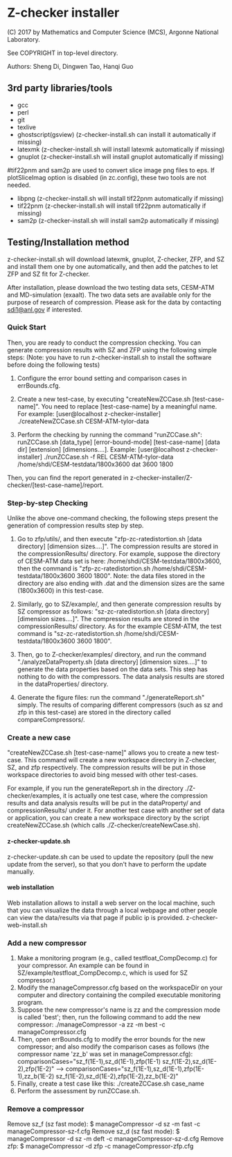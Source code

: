 # Z-checker installer

 (C) 2017 by Mathematics and Computer Science (MCS), Argonne National Laboratory.

See COPYRIGHT in top-level directory.


Authors: Sheng Di, Dingwen Tao, Hanqi Guo

## 3rd party libraries/tools

- gcc
- perl
- git
- texlive
- ghostscript(gsview) (z-checker-install.sh can install it automatically if missing)
- latexmk (z-checker-install.sh will install latexmk automatically if missing)
- gnuplot (z-checker-install.sh will install gnuplot automatically if missing)

#tif22pnm and sam2p are used to convert slice image png files to eps. If plotSliceImag option is disabled (in zc.config), these two tools are not needed.
- libpng (z-checker-install.sh will install tif22pnm automatically if missing)
- tif22pnm (z-checker-install.sh will install tif22pnm automatically if missing)
- sam2p (z-checker-install.sh will install sam2p automatically if missing)

## Testing/Installation method

z-checker-install.sh will download latexmk, gnuplot, Z-checker, ZFP, and SZ and install them one by one automatically, and then add the patches to let ZFP and SZ fit for Z-checker.

After installation, please download the two testing data sets, CESM-ATM and MD-simulation (exaalt). The two data sets are available only for the purpose of research of compression. Please ask for the data by contacting [sdi1@anl.gov]() if interested.

### Quick Start

Then, you are ready to conduct the compression checking.
You can generate compression results with SZ and ZFP using the following simple steps: 
(Note: you have to run z-checker-install.sh to install the software before doing the following tests)

1. Configure the error bound setting and comparison cases in errBounds.cfg.

2. Create a new test-case, by executing "createNewZCCase.sh [test-case-name]". You need to replace [test-case-name] by a meaningful name.
   For example:
   [user@localhost z-checker-installer] ./createNewZCCase.sh CESM-ATM-tylor-data

3. Perform the checking by running the command "runZCCase.sh": runZCCase.sh [data_type] [error-bound-mode] [test-case-name] [data dir] [extension] [dimensions....].
   Example:
   [user@localhost z-checker-installer] ./runZCCase.sh -f REL CESM-ATM-tylor-data /home/shdi/CESM-testdata/1800x3600 dat 3600 1800

Then, you can find the report generated in z-checker-installer/Z-checker/[test-case-name]/report.

### Step-by-step Checking

Unlike the above one-command checking, the following steps present the generation of compression results step by step.

1. Go to zfp/utils/, and then execute "zfp-zc-ratedistortion.sh [data directory] [dimension sizes....]". The compression results are stored in the compressionResults/ directory.
   For example, suppose the directory of CESM-ATM data set is here: /home/shdi/CESM-testdata/1800x3600, then the command is "zfp-zc-ratedistortion.sh /home/shdi/CESM-testdata/1800x3600 3600 1800". Note: the data files stored in the directory are also ending with .dat and the dimension sizes are the same (1800x3600) in this test-case.

2. Similarly, go to SZ/example/, and then generate compression results by SZ compressor as follows: "sz-zc-ratedistortion.sh [data directory] [dimension sizes....]". The compression results are stored in the compressionResults/ directory.
   As for the example CESM-ATM, the test command is "sz-zc-ratedistortion.sh /home/shdi/CESM-testdata/1800x3600 3600 1800".

3. Then, go to Z-checker/examples/ directory, and run the command "./analyzeDataProperty.sh [data directory] [dimension sizes....]" to generate the data properties based on the data sets. This step has nothing to do with the compressors. The data analysis results are stored in the dataProperties/ directory. 

4. Generate the figure files: run the command "./generateReport.sh" simply. The results of comparing different compressors (such as sz and zfp in this test-case) are stored in the directory called compareCompressors/.

### Create a new case

"createNewZCCase.sh [test-case-name]" allows you to create a new test-case.  This command will create a new workspace directory in Z-checker, SZ, and zfp respectively. The compression results will be put in those workspace directories to avoid bing messed with other test-cases.

For example, if you run the generateReport.sh in the directory ./Z-checker/examples, it is actually one test case, where the compression results and data analysis results will be put in the dataProperty/ and compressionResults/ under it.
For another test case with another set of data or application, you can create a new workspace directory by the script createNewZCCase.sh (which calls ./Z-checker/createNewCase.sh).

#### z-checker-update.sh

z-checker-update.sh can be used to update the repository (pull the new update from the server), so that you don't have to perform the update manually.

#### web installation

Web installation allows to install a web server on the local machine, such that you can visualize the data through a local webpage and other people can view the data/results via that page if public ip is provided. 
z-checker-web-install.sh


### Add a new compressor
1. Make a monitoring program (e.g., called testfloat_CompDecomp.c) for your compressor. An example can be found in SZ/example/testfloat_CompDecomp.c, which is used for SZ compressor.)
2. Modify the manageCompressor.cfg based on the workspaceDir on your computer and directory containing the compiled executable monitoring program. 
3. Suppose the new compressor's name is zz and the compression mode is called 'best'; then, run the following command to add the new compressor: 
	./manageCompressor -a zz -m best -c manageCompressor.cfg
4. Then, open errBounds.cfg to modify the error bounds for the new compressor; and also modify the comparison cases as follows (the compressor name 'zz_b' was set in manageCompressor.cfg):
	comparisonCases="sz_f(1E-1),sz_d(1E-1),zfp(1E-1) sz_f(1E-2),sz_d(1E-2),zfp(1E-2)" --> comparisonCases="sz_f(1E-1),sz_d(1E-1),zfp(1E-1),zz_b(1E-2) sz_f(1E-2),sz_d(1E-2),zfp(1E-2),zz_b(1E-2)"
5. Finally, create a test case like this: ./createZCCase.sh case_name
6. Perform the assessment by runZCCase.sh.

### Remove a compressor
Remove sz_f (sz fast mode):
$ manageCompressor -d sz -m fast -c manageCompressor-sz-f.cfg
Remove sz_d (sz fast mode):
$ manageCompressor -d sz -m deft -c manageCompressor-sz-d.cfg
Remove zfp: 
$ manageCompressor -d zfp -c manageCompressor-zfp.cfg
